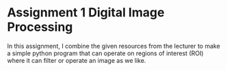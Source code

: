 # Assignment 1 Digital Image Processing

In this assignment, I combine the given resources from the lecturer to make a simple python program that can operate on regions of interest (ROI) where it can filter or operate an image as we like.
